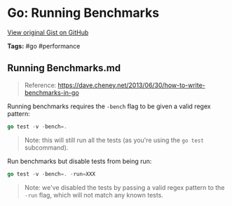 # Go: Running Benchmarks 

[View original Gist on GitHub](https://gist.github.com/Integralist/33db869da23d0729d1e332e21803f891)

**Tags:** #go #performance

## Running Benchmarks.md

> Reference: https://dave.cheney.net/2013/06/30/how-to-write-benchmarks-in-go

Running benchmarks requires the `-bench` flag to be given a valid regex pattern:

```go
go test -v -bench=.
```

> Note: this will still run all the tests (as you're using the `go test` subcommand).

Run benchmarks but disable tests from being run:

```go
go test -v -bench=. -run=XXX
```

> Note: we've disabled the tests by passing a valid regex pattern to the `-run` flag, which will not match any known tests.

